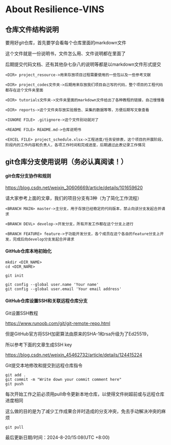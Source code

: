 # About Resilience-VINS

## 仓库文件结构说明

要用好git仓库，首先要学会看每个仓库里面的markdown文件

这个文件就是一份说明书，文件怎么用、文件说明都在里面了

后期提交代码文档、还有其他杂七杂八的说明等都是以markdown文件形式提交

```
<DIR> project_resource->用来存放项目过程需要使用的一些包以及一些参考文献

<DIR> project_codes文件夹->后期用来存放我们项目自己写的代码，整个项目的工程代码都存在这个文件夹里面

<DIR> tutorials文件夹->文件夹里面的markdown文件给出了各种教程的链接，自己慢慢看

<DIR> reports->这个文件夹存放实验报告、采集的数据等等，方便后期写文章查看

<IGNORE FILE> .gitignore->这个文件别动就对了

<README FILE> README.md->仓库说明书

<EXCEL FILE> project_schedule.xlsx->工程进度/任务安排表，这个项目的开展阶段，阶段内的工作内容和负责人，各项工作时间和完成进度，后期通过此表记录工作情况
```

## git仓库分支使用说明（务必认真阅读！）

#### git仓库分支协作和规则

https://blog.csdn.net/weixin_30606669/article/details/101659620

请大家参考上面的文章，我们的项目分支有3种（为了简化工作流程）

```
<BRANCH MAIN> master->主分支，用于存放已经稳定的代码版本，禁止向该分支发起合并请求

<BRANCH DEVL> develop->开发分支，所有开发工作都在这个分支上进行

<BRANCH FEATURE> feature->子功能开发分支，各个成员在这个各自的feature分支上开发，完成后向develop分支发起合并请求
```

#### GitHub仓库本地初始化

```
mkdir <DIR_NAME>
cd <DIR_NAME>

git init

git config --global user.name 'Your name'
git config --global user.email 'Your email address'
```

#### GitHub仓库设置SSH和关联远程仓库分支

Git设置SSH教程

https://www.runoob.com/git/git-remote-repo.html

但是GitHub官方将SSH加密算法由原来的SHA-1和rsa升级为了Ed25519，

所以参考下面的文章生成SSH key

https://blog.csdn.net/weixin_45462732/article/details/124415224

Git提交本地修改和提交到远程仓库指令

```
git add .
git commit -m "Write down your commit comment here"
git push
```

每次开始工作之前必须用pull命令更新本地仓库，以使得文件树超前或与远程仓库进度相同

这么做的目的是为了减少工作成果合并时造成的分支冲突，免去手动解决冲突的麻烦

``` 
git pull
```

最后更新日期/时间：2024-8-20/15:08(UTC +8:00)